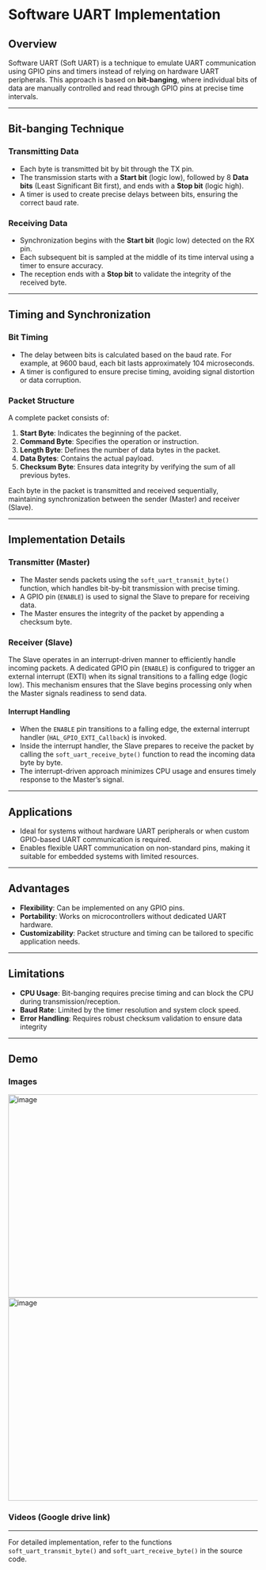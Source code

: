 # Software UART Implementation

## Overview
Software UART (Soft UART) is a technique to emulate UART communication using GPIO pins and timers instead of relying on hardware UART peripherals. This approach is based on **bit-banging**, where individual bits of data are manually controlled and read through GPIO pins at precise time intervals.

---

## Bit-banging Technique
### Transmitting Data
- Each byte is transmitted bit by bit through the TX pin.
- The transmission starts with a **Start bit** (logic low), followed by 8 **Data bits** (Least Significant Bit first), and ends with a **Stop bit** (logic high).
- A timer is used to create precise delays between bits, ensuring the correct baud rate.

### Receiving Data
- Synchronization begins with the **Start bit** (logic low) detected on the RX pin.
- Each subsequent bit is sampled at the middle of its time interval using a timer to ensure accuracy.
- The reception ends with a **Stop bit** to validate the integrity of the received byte.

---

## Timing and Synchronization
### Bit Timing
- The delay between bits is calculated based on the baud rate. For example, at 9600 baud, each bit lasts approximately 104 microseconds.
- A timer is configured to ensure precise timing, avoiding signal distortion or data corruption.

### Packet Structure
A complete packet consists of:
1. **Start Byte**: Indicates the beginning of the packet.
2. **Command Byte**: Specifies the operation or instruction.
3. **Length Byte**: Defines the number of data bytes in the packet.
4. **Data Bytes**: Contains the actual payload.
5. **Checksum Byte**: Ensures data integrity by verifying the sum of all previous bytes.

Each byte in the packet is transmitted and received sequentially, maintaining synchronization between the sender (Master) and receiver (Slave).

---

## Implementation Details
### Transmitter (Master)
- The Master sends packets using the `soft_uart_transmit_byte()` function, which handles bit-by-bit transmission with precise timing.
- A GPIO pin (`ENABLE`) is used to signal the Slave to prepare for receiving data.
- The Master ensures the integrity of the packet by appending a checksum byte.

### Receiver (Slave)

The Slave operates in an interrupt-driven manner to efficiently handle incoming packets. A dedicated GPIO pin (`ENABLE`) is configured to trigger an external interrupt (EXTI) when its signal transitions to a falling edge (logic low). This mechanism ensures that the Slave begins processing only when the Master signals readiness to send data.

#### Interrupt Handling
- When the `ENABLE` pin transitions to a falling edge, the external interrupt handler (`HAL_GPIO_EXTI_Callback`) is invoked.
- Inside the interrupt handler, the Slave prepares to receive the packet by calling the `soft_uart_receive_byte()` function to read the incoming data byte by byte.
- The interrupt-driven approach minimizes CPU usage and ensures timely response to the Master’s signal.
---

## Applications
- Ideal for systems without hardware UART peripherals or when custom GPIO-based UART communication is required.
- Enables flexible UART communication on non-standard pins, making it suitable for embedded systems with limited resources.

---

## Advantages
- **Flexibility**: Can be implemented on any GPIO pins.
- **Portability**: Works on microcontrollers without dedicated UART hardware.
- **Customizability**: Packet structure and timing can be tailored to specific application needs.

---

## Limitations
- **CPU Usage**: Bit-banging requires precise timing and can block the CPU during transmission/reception.
- **Baud Rate**: Limited by the timer resolution and system clock speed.
- **Error Handling**: Requires robust checksum validation to ensure data integrity

---

## Demo

### Images
<img width="780" height="410" alt="image" src="https://github.com/user-attachments/assets/00590e20-44e8-4436-82bd-951157026024" />


<img width="780" height="410" alt="image" src="https://github.com/user-attachments/assets/3d26dab1-fa56-45ae-a4cd-f7da12feb171" />



### Videos (Google drive link)


---

For detailed implementation, refer to the functions `soft_uart_transmit_byte()` and `soft_uart_receive_byte()` in the source code.
